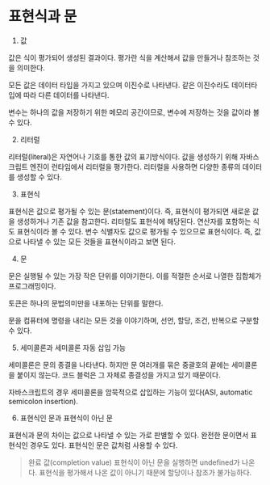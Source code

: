# 표현식과 문

1. 값

값은 식이 평가되어 생성된 결과이다. 평가란 식을 계산해서 값을 만들거나 참조하는 것을 의미한다.

모든 값은 데이터 타입을 가지고 있으며 이진수로 나타낸다. 같은 이진수라도 데이터타입에 따라 다른 데이터를 나타낸다.

변수는 하나의 값을 저장하기 위한 메모리 공간이므로, 변수에 저장하는 것을 값이라 볼 수 있다.

2. 리터럴

리터럴(literal)은 자연어나 기호를 통한 값의 표기방식이다. 값을 생성하기 위해 자바스크립트 엔진이 런타임에서 리터럴을 평가한다. 리터럴을 사용하면 다양한 종류의 데이터를 생성할 수 있다.

3. 표현식

표현식은 값으로 평가될 수 있는 문(statement)이다. 즉, 표현식이 평가되면 새로운 값을 생성하거나 기존 값을 참고한다. 리터럴도 표현식에 해당된다. 연산자를 포함하는 식도 표현식이라 볼 수 있다. 변수 식별자도 값으로 평가될 수 있으므로 표현식이다. 즉, 값으로 나타낼 수 있는 모든 것들을 표현식이라고 보면 된다. 

4. 문

문은 실행될 수 있는 가장 작은 단위를 이야기한다. 이를 적절한 순서로 나열한 집합체가 프로그래밍이다.

토큰은 하나의 문법의미만을 내포하는 단위를 말한다.

문을 컴퓨터에 명령을 내리는 모든 것을 이야기하며, 선언, 할당, 조건, 반복으로 구분할 수 있다.

5. 세미콜론과 세미콜론 자동 삽입 가능

세미콜론은 문의 종결을 나타낸다. 하지만 문 여러개를 묶은 중괄호의 끝에는 세미콜론을 붙이지 않는다. 코드 블럭은 그 자체로 종결성을 가지고 있기 때문이다.

자바스크립트의 경우 세미콜론을 암묵적으로 삽입하는 기능이 있다(ASI, automatic semicolon insertion).

6. 표현식인 문과 표현식이 아닌 문

표현식과 문의 차이는 값으로 나타낼 수 있는 가로 판별할 수 있다. 완전한 문이면서 표현식인 경우도 있다. 표현식인 문은 값처럼 사용할 수 있다. 

> 완료 값(completion value)
    표현식이 아닌 문을 실행하면 undefined가 나온다. 표현식을 평가해서 나온 값이 아니기 때문에 할당이나 참조가 불가능하다.

    
